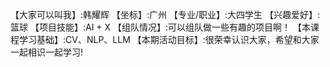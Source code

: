 【大家可以叫我】:韩耀辉
【坐标】:广州
【专业/职业】:大四学生
【兴趣爱好】:篮球
【项目技能】:AI + X
【组队情况】:可以组队做一些有趣的项目啊！
【本课程学习基础】:CV、NLP、LLM
【本期活动目标】:很荣幸认识大家，希望和大家一起相识一起学习!